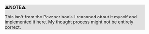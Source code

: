 <div style="margin:2em; background-color: #e0e0e0;">

<strong>⚠️NOTE️️️⚠️</strong>

This isn't from the Pevzner book. I reasoned about it myself and implemented it here. My thought process might not be entirely correct.
</div>

